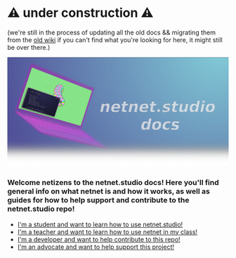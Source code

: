 # ⚠️ under construction ⚠️
(we're still in the process of updating all the old docs && migrating them from the [old wiki](https://github.com/netizenorg/netnet.studio/wiki) if you can't find what you're looking for here, it might still be over there.)


![banner](readme-banner.png)

### Welcome netizens to the netnet.studio docs! Here you'll find general info on what netnet is and how it works, as well as guides for how to help support and contribute to the netnet.studio repo!

- [I'm a student and want to learn how to use netnet.studio!]()
- [I'm a teacher and want to learn how to use netnet in my class!]()
- [I'm a developer and want to help contribute to this repo!](developers/README.md)
- [I'm an advocate and want to help support this project!](advocates/README.md)
